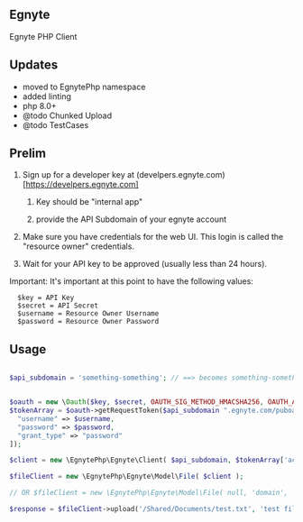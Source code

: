 ## Egnyte
Egnyte PHP Client

## Updates

* moved to EgnytePhp namespace
* added linting
* php 8.0+
* @todo Chunked Upload
* @todo TestCases

## Prelim

1. Sign up for a developer key at (develpers.egnyte.com)[https://develpers.egnyte.com]

   1. Key should be "internal app"

   2. provide the API Subdomain of your egnyte account

2. Make sure you have credentials for the web UI. This login is called the "resource owner" credentials.

3. Wait for your API key to be approved (usually less than 24 hours).

Important: It's important at this point to have the following values:

```
  $key = API Key
  $secret = API Secret
  $username = Resource Owner Username
  $password = Resource Owner Password

```

## Usage

```php

$api_subdomain = 'something-something'; // ==> becomes something-something.egnyte.com


$oauth = new \Oauth($key, $secret, OAUTH_SIG_METHOD_HMACSHA256, OAUTH_AUTH_TYPE_FORM);
$tokenArray = $oauth->getRequestToken($api_subdomain ".egnyte.com/puboauth/token", [
  "username" => $username,
  "password" => $password,
  "grant_type" => "password"
]);

$client = new \EgnytePhp\Egnyte\Client( $api_subdomain, $tokenArray['access_token']);

$fileClient = new \EgnytePhp\Egnyte\Model\File( $client );

// OR $fileClient = new \EgnytePhp\Egnyte\Model\File( null, 'domain', 'oauth token' );

$response = $fileClient->upload('/Shared/Documents/test.txt', 'test file upload' );



```
